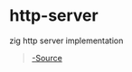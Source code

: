 # http-server

zig http server implementation 

>[-Source](https://pedropark99.github.io/zig-book/Chapters/01-base64.html)
